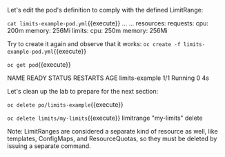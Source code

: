 Let's edit the pod's definition to comply with the defined LimitRange:


`cat limits-example-pod.yml`{{execute}}
...
<output omitted>
...
    resources:
      requests:
cpu: 200m
        memory: 256Mi
      limits:
cpu: 250m
        memory: 256Mi


Try to create it again and observe that it works:
`oc create -f limits-example-pod.yml`{{execute}}


`oc get pod`{{execute}}

NAME          READY   STATUS    RESTARTS   AGE
limits-example 1/1    Running    0         4s


Let's clean up the lab to prepare for the next section:

`oc delete po/limits-example`{{execute}}

`oc delete limits/my-limits`{{execute}}
limitrange "my-limits" delete

Note: LimitRanges are considered a separate kind of resource as well, like templates, ConfigMaps, and ResourceQuotas, so they must be deleted by issuing a separate command.